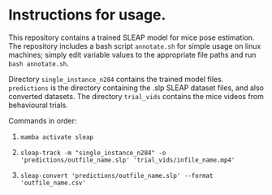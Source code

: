 # Instructions for usage. 

This repository contains a trained SLEAP model for mice pose estimation. The repository includes a bash script `annotate.sh` for simple usage on linux machines; simply edit variable values to the appropriate file paths and run `bash annotate.sh`.   

Directory `single_instance_n284` contains the trained model files. `predictions` is the directory containing the .slp SLEAP dataset files, and also converted datasets. The directory `trial_vids` contains the mice videos from behavioural trials.      

Commands in order:

1. `mamba activate sleap`

2. `sleap-track -m "single_instance_n284" -o 'predictions/outfile_name.slp' 'trial_vids/infile_name.mp4' `

3. `sleap-convert 'predictions/outfile_name.slp' --format 'outfile_name.csv' `

